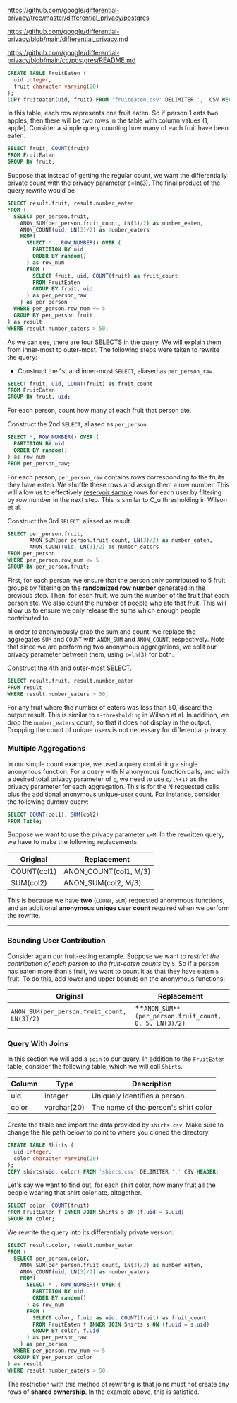 https://github.com/google/differential-privacy/tree/master/differential_privacy/postgres

https://github.com/google/differential-privacy/blob/main/differential_privacy.md

https://github.com/google/differential-privacy/blob/main/cc/postgres/README.md

```sql
CREATE TABLE FruitEaten (
  uid integer,
  fruit character varying(20)
);
COPY fruiteaten(uid, fruit) FROM 'fruiteaten.csv' DELIMITER ',' CSV HEADER;
```

In this table, each row represents one fruit eaten. So if person 1 eats two apples, then there will be two rows in the table with column values (1, apple). Consider a simple query counting how many of each fruit have been eaten.

```sql
SELECT fruit, COUNT(fruit)
FROM FruitEaten
GROUP BY fruit;
```

Suppose that instead of getting the regular count, we want the differentially private count with the privacy parameter ε=ln(3). The final product of the query rewrite would be

```sql
SELECT result.fruit, result.number_eaten
FROM (
  SELECT per_person.fruit,
    ANON_SUM(per_person.fruit_count, LN(3)/2) as number_eaten,
    ANON_COUNT(uid, LN(3)/2) as number_eaters
    FROM(
      SELECT * , ROW_NUMBER() OVER (
        PARTITION BY uid
        ORDER BY random()
      ) as row_num
      FROM (
        SELECT fruit, uid, COUNT(fruit) as fruit_count
        FROM FruitEaten
        GROUP BY fruit, uid
      ) as per_person_raw
    ) as per_person
  WHERE per_person.row_num <= 5
  GROUP BY per_person.fruit
) as result
WHERE result.number_eaters > 50;
```

As we can see, there are four SELECTS in the query. We will explain them from inner-most to outer-most. The following steps were taken to rewrite the query:

* Construct the 1st and inner-most `SELECT`, aliased as `per_person_raw`.

```sql
SELECT fruit, uid, COUNT(fruit) as fruit_count
FROM FruitEaten
GROUP BY fruit, uid;
```

For each person, count how many of each fruit that person ate.

Construct the 2nd `SELECT`, aliased as `per_person`.

```sql
SELECT *, ROW_NUMBER() OVER (
  PARTITION BY uid
  ORDER BY random()
) as row_num
FROM per_person_raw;
```

For each person, `per_person_raw` contains rows corresponding to the fruits they have eaten. We shuffle these rows and assign them a row number. This will allow us to effectively [reservoir sample](https://en.wikipedia.org/wiki/Reservoir_sampling) rows for each user by filtering by row number in the next step. This is similar to C_u thresholding in Wilson et al.


Construct the 3rd `SELECT`, aliased as result.

```sql
SELECT per_person.fruit,
       ANON_SUM(per_person.fruit_count, LN(3)/2) as number_eaten,
       ANON_COUNT(uid, LN(3)/2) as number_eaters
FROM per_person
WHERE per_person.row_num <= 5
GROUP BY per_person.fruit;
```

First, for each person, we ensure that the person only contributed to 5 fruit groups by filtering on the **randomized row number** generated in the previous step. Then, for each fruit, we sum the number of the fruit that each person ate. We also count the number of people who ate that fruit. This will allow us to ensure we only release the sums which enough people contributed to.

In order to anonymously grab the sum and count, we replace the aggregates `SUM` and `COUNT` with `ANON_SUM` and `ANON_COUNT`, respectively. Note that since we are performing two anonymous aggregations, we split our privacy parameter between them, using `ε=ln(3)` for both.

Construct the 4th and outer-most SELECT.

```sql
SELECT result.fruit, result.number_eaten
FROM result
WHERE result.number_eaters > 50;
```

For any fruit where the number of eaters was less than 50, discard the output result. This is similar to `τ-thresholding` in Wilson et al. In addition, we drop the `number_eaters` count, so that it does not display in the output. Dropping the count of unique users is not necessary for differential privacy.

### Multiple Aggregations

In our simple count example, we used a query containing a single anonymous function. For a query with N anonymous function calls, and with a desired total privacy parameter of `ε`, we need to use `ε/(N+1)` as the privacy parameter for each aggregation. This is for the N requested calls plus the additional anonymous unique-user count. For instance, consider the following dummy query:

```sql
SELECT COUNT(col1), SUM(col2)
FROM Table;
```

Suppose we want to use the privacy parameter `ε=M`. In the rewritten query, we have to make the following replacements

| Original    | Replacement           |
| ----------- | --------------------- |
| COUNT(col1) | ANON_COUNT(col1, M/3) |
| SUM(col2)   | ANON_SUM(col2, M/3)   |

This is because we have **two** (`COUNT`, `SUM`) requested anonymous functions, and an additional **anonymous unique user count** required when we perform the rewrite.
****
### Bounding User Contribution

Consider again our fruit-eating example. Suppose we want to *restrict the contribution of each person to the fruit-eaten counts* by `5`. So if a person has eaten more than `5` fruit, we want to count it as that they have eaten `5` fruit. To do this, add lower and upper bounds on the anonymous functions:

| Original                                    | Replacement                                           |
| ------------------------------------------- | ----------------------------------------------------- |
| `ANON_SUM(per_person.fruit_count, LN(3)/2)` | **`ANON_SUM**(per_person.fruit_count, 0, 5, LN(3)/2)` |

### Query With Joins

In this section we will add a `join` to our query. In addition to the `FruitEaten` table, consider the following table, which we will call `Shirts`.

| Column | Type        | Description                          |
| ------ | ----------- | ------------------------------------ |
| uid    | integer     | Uniquely identifies a person.        |
| color  | varchar(20) | The name of the person's shirt color |

Create the table and import the data provided by `shirts.csv`. Make sure to change the file path below to point to where you cloned the directory.

```sql
CREATE TABLE Shirts (
  uid integer,
  color character varying(20)
);
COPY shirts(uid, color) FROM 'shirts.csv' DELIMITER ',' CSV HEADER;
```

Let's say we want to find out, for each shirt color, how many fruit all the people wearing that shirt color ate, altogether.

```sql
SELECT color, COUNT(fruit)
FROM FruitEaten f INNER JOIN Shirts s ON (f.uid = s.uid)
GROUP BY color;
```


We rewrite the query into its differentially private version:

```sql
SELECT result.color, result.number_eaten
FROM (
  SELECT per_person.color,
    ANON_SUM(per_person.fruit_count, LN(3)/2) as number_eaten,
    ANON_COUNT(uid, LN(3)/2) as number_eaters
    FROM(
      SELECT * , ROW_NUMBER() OVER (
        PARTITION BY uid
        ORDER BY random()
      ) as row_num
      FROM (
        SELECT color, f.uid as uid, COUNT(fruit) as fruit_count
        FROM FruitEaten f INNER JOIN Shirts s ON (f.uid = s.uid)
        GROUP BY color, f.uid
      ) as per_person_raw
    ) as per_person
  WHERE per_person.row_num <= 5
  GROUP BY per_person.color
) as result
WHERE result.number_eaters > 50;
```

The restriction with this method of rewriting is that joins must not create any rows of **shared ownership**. In the example above, this is satisfied.
